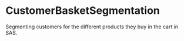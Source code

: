 # CustomerBasketSegmentation

Segmenting customers for the different products they buy in the cart in SAS.
